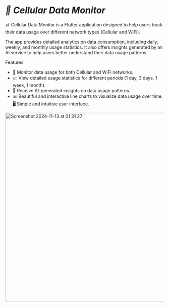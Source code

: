 ***<H1>📱 Cellular Data Monitor</H1>***

📊  Cellular Data Monitor is a Flutter application designed to help users track their data usage over different network types (Cellular and WiFi). 

The app provides detailed analytics on data consumption, including daily, weekly, and monthly usage statistics. It also offers insights generated by an AI service to help users better understand their data usage patterns.  

Features:
- 📡 Monitor data usage for both Cellular and WiFi networks. 
- 📈 View detailed usage statistics for different periods (1 day, 3 days, 1 week, 1 month).
- 🤖 Receive AI-generated insights on data usage patterns.
- 📊 Beautiful and interactive line charts to visualize data usage over time. 🖥️ Simple and intuitive user interface.
<img width="596" alt="Screenshot 2024-11-13 at 01 31 27" src="https://github.com/user-attachments/assets/a87b6922-39db-4bf4-9292-1bd9a152b5fc">
